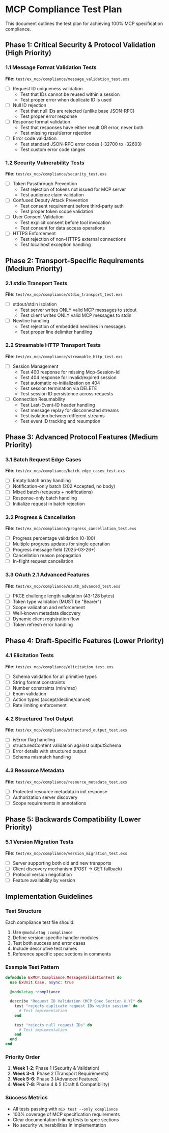 # MCP Compliance Test Plan

This document outlines the test plan for achieving 100% MCP specification compliance.

## Phase 1: Critical Security & Protocol Validation (High Priority)

### 1.1 Message Format Validation Tests
**File**: `test/ex_mcp/compliance/message_validation_test.exs`

- [ ] Request ID uniqueness validation
  - Test that IDs cannot be reused within a session
  - Test proper error when duplicate ID is used
- [ ] Null ID rejection
  - Test that null IDs are rejected (unlike base JSON-RPC)
  - Test proper error response
- [ ] Response format validation
  - Test that responses have either result OR error, never both
  - Test missing result/error rejection
- [ ] Error code validation
  - Test standard JSON-RPC error codes (-32700 to -32603)
  - Test custom error code ranges

### 1.2 Security Vulnerability Tests
**File**: `test/ex_mcp/compliance/security_test.exs`

- [ ] Token Passthrough Prevention
  - Test rejection of tokens not issued for MCP server
  - Test audience claim validation
- [ ] Confused Deputy Attack Prevention
  - Test consent requirement before third-party auth
  - Test proper token scope validation
- [ ] User Consent Validation
  - Test explicit consent before tool invocation
  - Test consent for data access operations
- [ ] HTTPS Enforcement
  - Test rejection of non-HTTPS external connections
  - Test localhost exception handling

## Phase 2: Transport-Specific Requirements (Medium Priority)

### 2.1 stdio Transport Tests
**File**: `test/ex_mcp/compliance/stdio_transport_test.exs`

- [ ] stdout/stdin isolation
  - Test server writes ONLY valid MCP messages to stdout
  - Test client writes ONLY valid MCP messages to stdin
- [ ] Newline handling
  - Test rejection of embedded newlines in messages
  - Test proper line delimiter handling

### 2.2 Streamable HTTP Transport Tests
**File**: `test/ex_mcp/compliance/streamable_http_test.exs`

- [ ] Session Management
  - Test 400 response for missing Mcp-Session-Id
  - Test 404 response for invalid/expired session
  - Test automatic re-initialization on 404
  - Test session termination via DELETE
  - Test session ID persistence across requests
- [ ] Connection Resumability
  - Test Last-Event-ID header handling
  - Test message replay for disconnected streams
  - Test isolation between different streams
  - Test event ID tracking and resumption

## Phase 3: Advanced Protocol Features (Medium Priority)

### 3.1 Batch Request Edge Cases
**File**: `test/ex_mcp/compliance/batch_edge_cases_test.exs`

- [ ] Empty batch array handling
- [ ] Notification-only batch (202 Accepted, no body)
- [ ] Mixed batch (requests + notifications)
- [ ] Response-only batch handling
- [ ] Initialize request in batch rejection

### 3.2 Progress & Cancellation
**File**: `test/ex_mcp/compliance/progress_cancellation_test.exs`

- [ ] Progress percentage validation (0-100)
- [ ] Multiple progress updates for single operation
- [ ] Progress message field (2025-03-26+)
- [ ] Cancellation reason propagation
- [ ] In-flight request cancellation

### 3.3 OAuth 2.1 Advanced Features
**File**: `test/ex_mcp/compliance/oauth_advanced_test.exs`

- [ ] PKCE challenge length validation (43-128 bytes)
- [ ] Token type validation (MUST be "Bearer")
- [ ] Scope validation and enforcement
- [ ] Well-known metadata discovery
- [ ] Dynamic client registration flow
- [ ] Token refresh error handling

## Phase 4: Draft-Specific Features (Lower Priority)

### 4.1 Elicitation Tests
**File**: `test/ex_mcp/compliance/elicitation_test.exs`

- [ ] Schema validation for all primitive types
- [ ] String format constraints
- [ ] Number constraints (min/max)
- [ ] Enum validation
- [ ] Action types (accept/decline/cancel)
- [ ] Rate limiting enforcement

### 4.2 Structured Tool Output
**File**: `test/ex_mcp/compliance/structured_output_test.exs`

- [ ] isError flag handling
- [ ] structuredContent validation against outputSchema
- [ ] Error details with structured output
- [ ] Schema mismatch handling

### 4.3 Resource Metadata
**File**: `test/ex_mcp/compliance/resource_metadata_test.exs`

- [ ] Protected resource metadata in init response
- [ ] Authorization server discovery
- [ ] Scope requirements in annotations

## Phase 5: Backwards Compatibility (Lower Priority)

### 5.1 Version Migration Tests
**File**: `test/ex_mcp/compliance/version_migration_test.exs`

- [ ] Server supporting both old and new transports
- [ ] Client discovery mechanism (POST -> GET fallback)
- [ ] Protocol version negotiation
- [ ] Feature availability by version

## Implementation Guidelines

### Test Structure
Each compliance test file should:
1. Use `@moduletag :compliance`
2. Define version-specific handler modules
3. Test both success and error cases
4. Include descriptive test names
5. Reference specific spec sections in comments

### Example Test Pattern
```elixir
defmodule ExMCP.Compliance.MessageValidationTest do
  use ExUnit.Case, async: true
  
  @moduletag :compliance
  
  describe "Request ID Validation (MCP Spec Section X.Y)" do
    test "rejects duplicate request IDs within session" do
      # Test implementation
    end
    
    test "rejects null request IDs" do
      # Test implementation
    end
  end
end
```

### Priority Order
1. **Week 1-2**: Phase 1 (Security & Validation)
2. **Week 3-4**: Phase 2 (Transport Requirements)
3. **Week 5-6**: Phase 3 (Advanced Features)
4. **Week 7-8**: Phase 4 & 5 (Draft & Compatibility)

### Success Metrics
- All tests passing with `mix test --only compliance`
- 100% coverage of MCP specification requirements
- Clear documentation linking tests to spec sections
- No security vulnerabilities in implementation